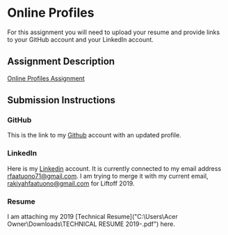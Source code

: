 # Online Profiles
For this assignment you will need to upload your resume and provide links to your GitHub account and your LinkedIn account.

## Assignment Description
[Online Profiles Assignment](https://education.launchcode.org/liftoff/modules/assignments/online-profiles)

## Submission Instructions
 
### GitHub
This is the link to my [Github](https://github.com/14mycareer) account with an updated profile.
 
### LinkedIn
Here is my [Linkedin](https://www.linkedin.com/in/rakiyah-faatuono-25a416161?lipi=urn%3Ali%3Apage%3Ad_flagship3_profile_view_base_contact_details%3BeyPmTs0bRJWSpxzKSliLxA%3D%3D) account.
It is currently connected to my email address rfaatuono71@gmail.com. I am trying to merge it with my current email, rakiyahfaatuono@gmail.com for Liftoff 2019.

### Resume
I am attaching my 2019 [Technical Resume]("C:\Users\Acer Owner\Downloads\TECHNICAL RESUME 2019-.pdf") here.

